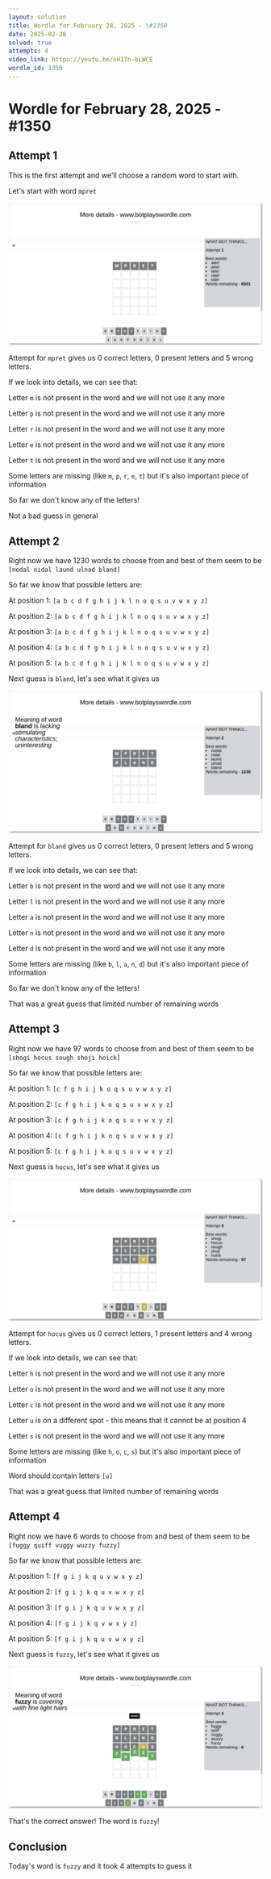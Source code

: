 ```yaml
---
layout: solution
title: Wordle for February 28, 2025 - \#1350
date: 2025-02-28
solved: true
attempts: 4
video_link: https://youtu.be/oH17n-bLWCE
wordle_id: 1350
---
```


# Wordle for February 28, 2025 - \#1350

## Attempt 1

This is the first attempt and we'll choose a random word to start with.

Let's start with word `mpret`

![Attempt 1](2025-02-28/attempt-1.png)

Attempt for `mpret` gives us 0 correct letters, 0 present letters and 5 wrong letters.

If we look into details, we can see that:

Letter `m` is not present in the word and we will not use it any more

Letter `p` is not present in the word and we will not use it any more

Letter `r` is not present in the word and we will not use it any more

Letter `e` is not present in the word and we will not use it any more

Letter `t` is not present in the word and we will not use it any more

Some letters are missing (like `m`, `p`, `r`, `e`, `t`) but it's also important piece of information

So far we don't know any of the letters!

Not a bad guess in general



## Attempt 2

Right now we have 1230 words to choose from and best of them seem to be `[nodal nidal laund ulnad bland]`

So far we know that possible letters are:

At position 1: `[a b c d f g h i j k l n o q s u v w x y z]`

At position 2: `[a b c d f g h i j k l n o q s u v w x y z]`

At position 3: `[a b c d f g h i j k l n o q s u v w x y z]`

At position 4: `[a b c d f g h i j k l n o q s u v w x y z]`

At position 5: `[a b c d f g h i j k l n o q s u v w x y z]`

Next guess is `bland`, let's see what it gives us

![Attempt 2](2025-02-28/attempt-2.png)

Attempt for `bland` gives us 0 correct letters, 0 present letters and 5 wrong letters.

If we look into details, we can see that:

Letter `b` is not present in the word and we will not use it any more

Letter `l` is not present in the word and we will not use it any more

Letter `a` is not present in the word and we will not use it any more

Letter `n` is not present in the word and we will not use it any more

Letter `d` is not present in the word and we will not use it any more

Some letters are missing (like `b`, `l`, `a`, `n`, `d`) but it's also important piece of information

So far we don't know any of the letters!

That was a great guess that limited number of remaining words



## Attempt 3

Right now we have 97 words to choose from and best of them seem to be `[shogi hocus sough shoji hoick]`

So far we know that possible letters are:

At position 1: `[c f g h i j k o q s u v w x y z]`

At position 2: `[c f g h i j k o q s u v w x y z]`

At position 3: `[c f g h i j k o q s u v w x y z]`

At position 4: `[c f g h i j k o q s u v w x y z]`

At position 5: `[c f g h i j k o q s u v w x y z]`

Next guess is `hocus`, let's see what it gives us

![Attempt 3](2025-02-28/attempt-3.png)

Attempt for `hocus` gives us 0 correct letters, 1 present letters and 4 wrong letters.

If we look into details, we can see that:

Letter `h` is not present in the word and we will not use it any more

Letter `o` is not present in the word and we will not use it any more

Letter `c` is not present in the word and we will not use it any more

Letter `u` is on a different spot - this means that it cannot be at position 4

Letter `s` is not present in the word and we will not use it any more

Some letters are missing (like `h`, `o`, `c`, `s`) but it's also important piece of information

Word should contain letters `[u]`

That was a great guess that limited number of remaining words



## Attempt 4

Right now we have 6 words to choose from and best of them seem to be `[fuggy quiff vuggy wuzzy fuzzy]`

So far we know that possible letters are:

At position 1: `[f g i j k q u v w x y z]`

At position 2: `[f g i j k q u v w x y z]`

At position 3: `[f g i j k q u v w x y z]`

At position 4: `[f g i j k q v w x y z]`

At position 5: `[f g i j k q u v w x y z]`

Next guess is `fuzzy`, let's see what it gives us

![Attempt 4](2025-02-28/attempt-4.png)

That's the correct answer! The word is `fuzzy`!

## Conclusion

Today's word is `fuzzy` and it took 4 attempts to guess it

